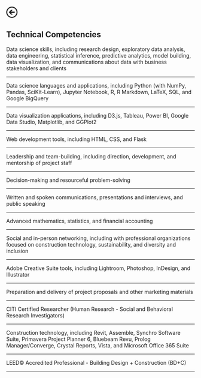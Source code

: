 [<img src="images/arrow_back.png?raw=true" width="30"/>](/index)

## Technical Competencies

Data science skills, including research design, exploratory data analysis, data engineering, statistical inference, predictive analytics, model building, data visualization, and communications about data with business stakeholders and clients

---
Data science languages and applications, including Python (with NumPy, Pandas, SciKit-Learn), Jupyter Notebook, R, R Markdown, LaTeX, SQL, and Google BigQuery

---
Data visualization applications, including D3.js, Tableau, Power BI, Google Data Studio, Matplotlib, and GGPlot2

---
Web development tools, including HTML, CSS, and Flask

---
Leadership and team-building, including direction, development, and mentorship of project staff

---
Decision-making and resourceful problem-solving

---
Written and spoken communications, presentations and interviews, and public speaking

---
Advanced mathematics, statistics, and financial accounting

---
Social and in-person networking, including with professional organizations focused on construction technology, sustainability, and diversity and inclusion

---
Adobe Creative Suite tools, including Lightroom, Photoshop, InDesign, and Illustrator

---
Preparation and delivery of project proposals and other marketing materials

---
CITI Certified Researcher (Human Research - Social and Behavioral Research Investigators)

---
Construction technology, including Revit, Assemble, Synchro Software Suite, Primavera Project Planner 6, Bluebeam Revu, Prolog Manager/Converge, Crystal Reports, Vista, and Microsoft Office 365 Suite

---
LEED© Accredited Professional - Building Design + Construction (BD+C)

---
